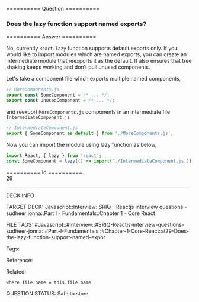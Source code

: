 ========== Question ==========  

### Does the lazy function support named exports?  

========== Answer ==========  

No, currently `React.lazy` function supports default exports only. If you would
like to import modules which are named exports, you can create an intermediate
module that reexports it as the default. It also ensures that tree shaking keeps
working and don’t pull unused components.

Let's take a component file which exports multiple named components,

```javascript
// MoreComponents.js
export const SomeComponent = /* ... */;
export const UnusedComponent = /* ... */;
```

and reexport `MoreComponents.js` components in an intermediate file
`IntermediateComponent.js`

```javascript
// IntermediateComponent.js
export { SomeComponent as default } from './MoreComponents.js';
```

Now you can import the module using lazy function as below,

```javascript
import React, { lazy } from 'react';
const SomeComponent = lazy(() => import('./IntermediateComponent.js'));
```

========== Id ==========  
29

---

DECK INFO

TARGET DECK: Javascript::Interview::SRIQ - Reactjs interview questions - sudheer jonna::Part I - Fundamentals::Chapter 1 - Core React

FILE TAGS: #Javascript::#Interview::#SRIQ-Reactjs-interview-questions-sudheer-jonna::#Part-I-Fundamentals::#Chapter-1-Core-React::#29-Does-the-lazy-function-support-named-expor

Tags:

Reference:

Related:

```dataview
where file.name = this.file.name
```
QUESTION STATUS: Safe to store
